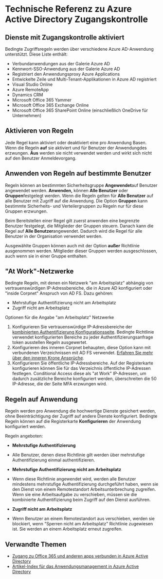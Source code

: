 
<properties
    pageTitle="Azure Active Directory Zugangskontrolle technische | Microsoft Azure"
    description="Mit bedingten Zugriffskontrolle überprüft Azure Active Directory die besonderen Umständen, wenn Benutzer authentifizieren, bevor Zugriff auf die Anwendung auswählen. Die Suchkriterien erfüllt, wird der Benutzer authentifiziert und Zugriff auf die Anwendung."
    services="active-directory"
    documentationCenter=""
    authors="MarkusVi"
    manager="femila"
    editor=""/>

<tags
    ms.service="active-directory"
    ms.devlang="na"
    ms.topic="article"
    ms.tgt_pltfrm="na"
    ms.workload="identity" 
    ms.date="10/20/2016"
    ms.author="markvi"/>

# <a name="azure-active-directory-conditional-access-technical-reference"></a>Technische Referenz zu Azure Active Directory Zugangskontrolle

## <a name="services-enabled-with-conditional-access"></a>Dienste mit Zugangskontrolle aktiviert
Bedingte Zugriffsregeln werden über verschiedene Azure AD-Anwendung unterstützt. Diese Liste enthält:

- Verbundanwendungen aus der Galerie Azure AD
- Kennwort-SSO-Anwendung aus der Galerie Azure AD
- Registriert den Anwendungsproxy Azure Applications
- Entwickelte Zeile und Multi-Tenant-Applikationen in Azure AD registriert
- Visual Studio Online
- Azure RemoteApp
-   Dynamics CRM
- Microsoft Office 365 Yammer
- Microsoft Office 365 Exchange Online
- Microsoft Office 365 SharePoint Online (einschließlich OneDrive für Unternehmen)


## <a name="enable-access-rules"></a>Aktivieren von Regeln

Jede Regel kann aktiviert oder deaktiviert eine pro Anwendung Basen. Wenn die Regeln **auf** sie aktiviert und für Benutzer der Anwendungdes erzwungen. **Aus** werden sie nicht verwendet werden und wirkt sich nicht auf den Benutzer Anmeldevorgang.

## <a name="applying-rules-to-specific-users"></a>Anwenden von Regeln auf bestimmte Benutzer
Regeln können an bestimmten Sicherheitsgruppe **Angewendet**auf Benutzer angewendet werden. **Anwenden,** können **Alle Benutzer** oder **Gruppen**festgelegt werden. Wenn die Regeln gelten für **Alle Benutzer** auf alle Benutzer mit Zugriff auf die Anwendung. Die Option **Gruppen** kann bestimmte Sicherheits- und Verteilergruppen zu Regeln nur für diese Gruppen erzwungen.

Beim Bereitstellen einer Regel gilt zuerst anwenden eine begrenzte Benutzer festgelegt, die Mitglieder der Gruppen steuern. Danach kann die Regel auf **Alle Benutzer**angewendet. Dadurch wird die Regel für alle Benutzer in der Organisation verwendet werden.

Ausgewählte Gruppen können auch mit der Option **außer** Richtlinie ausgenommen werden. Mitglieder dieser Gruppen werden ausgeschlossen, auch wenn sie in einer Gruppe enthalten.

## <a name="at-work-networks"></a>"At Work"-Netzwerke


Bedingte Regeln, mit denen ein Netzwerk "am Arbeitsplatz" abhängig von vertrauenswürdigen IP-Adressbereiche, die in Azure AD konfiguriert oder "inside Corpnet" Anspruch von AD FS. Dazu gehören:

- Mehrstufige Authentifizierung nicht am Arbeitsplatz
- Zugriff nicht am Arbeitsplatz

Optionen für die Angabe "am Arbeitsplatz" Netzwerke

1. Konfigurieren Sie vertrauenswürdige IP-Adressbereiche der [kombinierten Authentifizierung Konfigurationsseite](../multi-factor-authentication/multi-factor-authentication-whats-next.md). Bedingte Richtlinie verwendet konfigurierten Bereiche zu jeder Authentifizierungsanfrage token ausstellen Regeln ausgewertet. 
2. Konfigurieren des inneren Corpnet behaupten, diese Option kann mit verbundenen Verzeichnissen mit AD FS verwendet. [Erfahren Sie mehr über den inneren Krone Ansprüche](../multi-factor-authentication/multi-factor-authentication-whats-next.md#trusted-ips).
3. Konfigurieren Sie öffentliche IP-Adressbereiche. Auf der Registerkarte konfigurieren können Sie für das Verzeichnis öffentliche IP-Adressen festlegen. Conditional Access diese als "at Work" IP-Adressen, um dadurch zusätzliche Bereiche konfiguriert werden, überschreiten die 50 IP-Adresse, die der Seite MFA erzwungen wird.



## <a name="rules-based-on-application-sensitivity"></a>Regeln auf Anwendung

Regeln werden pro Anwendung die hochwertige Dienste gesichert werden, ohne Beeinträchtigung der Zugriff auf andere Dienste konfiguriert. Bedingte Regeln können auf die Registerkarte **Konfigurieren** der Anwendung konfiguriert werden. 

Regeln angeboten:

- **Mehrstufige Authentifizierung**
 - Alle Benutzer, denen diese Richtlinie gilt werden über mehrstufige Authentifizierung einmal authentifizieren.
 
- **Mehrstufige Authentifizierung nicht am Arbeitsplatz**
 - Wenn diese Richtlinie angewendet wird, werden alle Benutzer mindestens mehrstufige Authentifizierung durchgeführt haben, wenn sie den Dienst von einem Remotestandort Arbeitsunterbrechung zugreifen. Wenn sie eine Arbeitsaufgabe zu verschieben, müssen sie die kombinierte Authentifizierung beim Zugriff auf den Dienst ausführen.
 
- **Zugriff nicht am Arbeitsplatz** 
 - Wenn Benutzer an einem Remotestandort aus verschieben, werden sie blockiert, wenn "Sperren nicht am Arbeitsplatz" Richtlinie zugewiesen ist.  Sie werden an einem Arbeitsplatz erneut zugreifen.


## <a name="related-topics"></a>Verwandte Themen

- [Zugang zu Office 365 und anderen apps verbunden in Azure Active Directory](active-directory-conditional-access.md)
- [Artikel-Index für das Anwendungsmanagement in Azure Active Directory](active-directory-apps-index.md)
